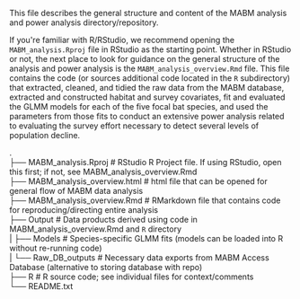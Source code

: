 This file describes the general structure and content of the MABM analysis and 
power analysis directory/repository. 

If you're familiar with R/RStudio, we recommend opening the `MABM_analysis.Rproj` 
file in RStudio as the starting point. Whether in RStudio or not, the next place
to look for guidance on the general structure of the analysis and power analysis
is the `MABM_analysis_overview.Rmd` file. This file contains the code (or sources
additional code located in the `R` subdirectory) that extracted, cleaned, and 
tidied the raw data from the MABM database, extracted and constructed habitat and
survey covariates, fit and evaluated the GLMM models for each of the five focal
bat species, and used the parameters from those fits to conduct an extensive
power analysis related to evaluating the survey effort necessary to detect 
several levels of population decline.

.  
├── MABM_analysis.Rproj           # RStudio R Project file. If using RStudio, open this first; if not, see MABM_analysis_overview.Rmd  
├── MABM_analysis_overview.html   # html file that can be opened for general flow of MABM data analysis  
├── MABM_analysis_overview.Rmd    # RMarkdown file that contains code for reproducing/directing entire analysis  
├── Output                        # Data products derived using code in MABM_analysis_overview.Rmd and `R` directory  
|    ├── Models                    # Species-specific GLMM fits (models can be loaded into R without re-running code)  
|    └── Raw_DB_outputs            # Necessary data exports from MABM Access Database (alternative to storing database with repo)  
├── R                             # R source code; see individual files for context/comments  
└── README.txt  

